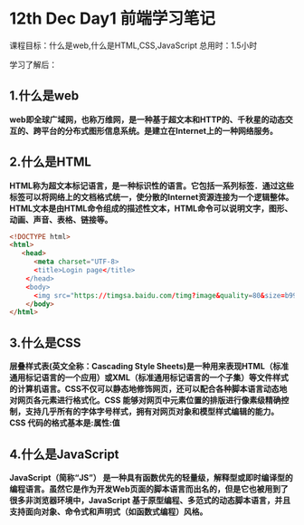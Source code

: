 # 12th Dec Day1 前端学习笔记

课程目标：什么是web,什么是HTML,CSS,JavaScript
总用时：1.5小时

学习了解后：

## 1.什么是web

**web即全球广域网，也称万维网，是一种基于超文本和HTTP的、千秋星的动态交互的、跨平台的分布式图形信息系统。是建立在Internet上的一种网络服务。**

## 2.什么是HTML

**HTML称为超文本标记语言，是一种标识性的语言。它包括一系列标签．通过这些标签可以将网络上的文档格式统一，使分散的Internet资源连接为一个逻辑整体。HTML文本是由HTML命令组成的描述性文本，HTML命令可以说明文字，图形、动画、声音、表格、链接等。**

```HTML
<!DOCTYPE html>
<html>
   <head>
      <meta charset="UTF-8>
      <title>Login page</title>
    </head>
    <body>
      <img src="https://timgsa.baidu.com/timg?image&quality=80&size=b9999_10000&sec=1576720800&di=e3e4f5d132d26190ae283b133f0ab5c0&imgtype=jpg&er=1&src=http%3A%2F%2Fsc.68design.net%2Farticlefiles%2F201404%2FKLIiHl5j81.jpg alt="Login page">
    </body>
</html>
```

## 3.什么是CSS

**层叠样式表(英文全称：Cascading Style Sheets)是一种用来表现HTML（标准通用标记语言的一个应用）或XML（标准通用标记语言的一个子集）等文件样式的计算机语言。CSS不仅可以静态地修饰网页，还可以配合各种脚本语言动态地对网页各元素进行格式化。CSS 能够对网页中元素位置的排版进行像素级精确控制，支持几乎所有的字体字号样式，拥有对网页对象和模型样式编辑的能力。**
**CSS 代码的格式基本是:属性:值**

## 4.什么是JavaScript

**JavaScript（简称“JS”） 是一种具有函数优先的轻量级，解释型或即时编译型的编程语言。虽然它是作为开发Web页面的脚本语言而出名的，但是它也被用到了很多非浏览器环境中，JavaScript 基于原型编程、多范式的动态脚本语言，并且支持面向对象、命令式和声明式（如函数式编程）风格。**
